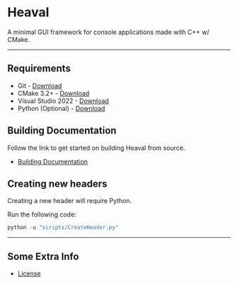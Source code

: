 # Heaval

A minimal GUI framework for console applications made with C++ w/ CMake.

----------------------------------------------------------------------------------------------------

## Requirements

* Git - [Download](https://git-scm.com/downloads)
* CMake 3.2+ - [Download](https://cmake.org/download/)
* Visual Studio 2022 - [Download](https://visualstudio.microsoft.com/downloads/)
* Python (Optional) - [Download](https://www.python.org/downloads/)

## Building Documentation

Follow the link to get started on building Heaval from source.

* [Building Documentation](https://github.com/Equinoxtic/heaval/blob/master/docs/Building.md)

## Creating new headers

Creating a new header will require Python.

Run the following code:

```cs
python -u "scripts/CreateHeader.py"
```

----------------------------------------------------------------------------------------------------

## Some Extra Info

* [License](https://github.com/Equinoxtic/heaval/blob/master/LICENSE)
<!-- * [Building Documentation](https://github.com/Equinoxtic/heaval/blob/master/docs/Building.md) -->

